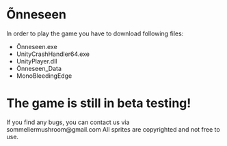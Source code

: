 # Õnneseen
In order to play the game you have to download following files:
<ul>
  <li>Õnneseen.exe</li>
  <li>UnityCrashHandler64.exe</li>
  <li>UnityPlayer.dll</li>
  <li>Õnneseen_Data</li>
  <li>MonoBleedingEdge</li>
 </ul>
 <head>
<h1>The game is still in beta testing!</h1></head>
If you find any bugs, you can contact us via sommeliermushroom@gmail.com
All sprites are copyrighted and not free to use.
